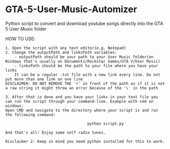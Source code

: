 # GTA-5-User-Music-Automizer
Python script to convert and download youtube songs directly into the GTA 5 User Music folder



HOW TO USE:

    1. Open the script with any text editor(e.g. Notepad)
    2. Change the outputPath and linksPath variables:
        - outputPath should be your path to your User Music folder(on Windows that's usually on Documents/Rockstar Games/GTA V/User Music)
        - linksPath should be the path to your file where you have your links
        It can be a regular .txt file with a new link every line. Do not put more than one link on one line
    DISCLAIMER: DO NOT REMOVE THE 'r' in front of the path as if it is not a raw string it might throw an error because of the '\' in the path
    
    3. After that is done and you have your links in your text file you can run the script through your command-line. Example with cmd on windows:
    Open CMD and navigate to the directory where your script is and run the following command:
    
                                        python script.py

    And that's all! Enjoy some self radio tunes.

    Disclaimer 2: Keep in mind you need python installed for this to work.
